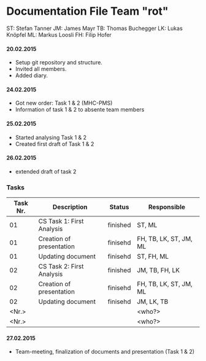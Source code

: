 # Documentation File Team "rot"

ST: Stefan Tanner
JM: James Mayr
TB: Thomas Buchegger
LK: Lukas Knöpfel
ML: Markus Loosli
FH: Filip Hofer

#### 20.02.2015
  * Setup git repository and structure.
  * Invited all members.
  * Added diary.

#### 24.02.2015
  * Got new order: Task 1 & 2 (MHC-PMS)
  * Information of task 1 & 2 to absente team members

#### 25.02.2015
  * Started analysing Task 1 & 2
  * Created first draft of Task 1 & 2

#### 26.02.2015
  * extended draft of task 2


### Tasks
| Task Nr. | Description                            | Status    | Responsible  |
| -------- | -------------------------------------- | --------- | ------------ |
| 01       | CS Task 1: First Analysis              | finished | ST, ML      |
| 01    | Creation of presentation                          | finisehd  | FH, TB, LK, ST, JM, ML |
| 01    | Updating document                          | finisehd  | ST, FH, ML |
| 02       | CS Task 2: First Analysis              | finished | JM, TB, FH, LK|
| 02    | Creation of presentation                          | finisehd  | FH, TB, LK, ST, JM, ML |
| 02    | Updating document                          | finisehd  | JM, LK, TB |
| <Nr.>    | <Description>                          | <status>  | <who?>       |
| <Nr.>    | <Description>                          | <status>  | <who?>       |


#### 27.02.2015
  * Team-meeting, finalization of documents and presentation (Task 1 & 2)

